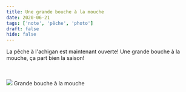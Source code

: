 ```yaml
---
title: Une grande bouche à la mouche
date: 2020-06-21
tags: ['note', 'pêche', 'photo']
draft: false
hide: false
---
```


La pêche à l'achigan est maintenant ouverte! Une grande bouche à la mouche, ça part bien la saison!

<br/>
<br/>

<Flex>
  <Card width={[ 256, 320 ]} mx='auto'>
    <Image src='grandBoucheALaMouche.jpg'/>
    <Text>
      Grande bouche à la mouche
    </Text>
  </Card>
</Flex>

<br/>
<br/>


